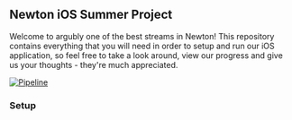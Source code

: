 ## Newton iOS Summer Project

Welcome to argubly one of the best streams in Newton! This repository contains everything that you will need in order to setup and run our iOS application, so feel free to take a look around, view our progress and give us your thoughts - they're much appreciated.

[![Pipeline](https://github.com/LiibanM/NewtonIosSummerProject/workflows/Newton%20iOS%20Summer%20Project%20-%20CI%20Pipeline/badge.svg)](https://github.com/LiibanM/NewtonIosSummerProject/actions)

### Setup
